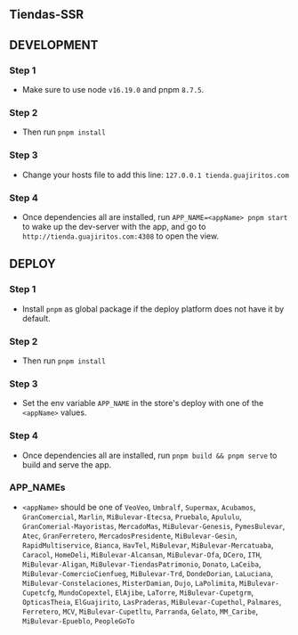 Tiendas-SSR
--------------------------------------

## DEVELOPMENT

### Step 1

- Make sure to use node `v16.19.0` and pnpm `8.7.5`.

### Step 2

- Then run `pnpm install`

### Step 3

- Change your hosts file to add this line: `127.0.0.1 tienda.guajiritos.com`

### Step 4

- Once dependencies all are installed, run `APP_NAME=<appName> pnpm start` to wake up the dev-server with the app, and go to `http://tienda.guajiritos.com:4308` to open the view.

## DEPLOY

### Step 1

- Install `pnpm` as global package if the deploy platform does not have it by default.

### Step 2

- Then run `pnpm install`

### Step 3

- Set the env variable `APP_NAME` in the store's deploy with one of the `<appName>` values.

### Step 4

- Once dependencies all are installed, run `pnpm build && pnpm serve` to build and serve the app.

### APP_NAMEs

- `<appName>` should be one of `VeoVeo`,
    `Umbralf`,
    `Supermax`,
    `Acubamos`,
    `GranComercial`,
    `Marlin`,
    `MiBulevar-Etecsa`,
    `Pruebalo`,
    `Apululu`,
    `GranComerial-Mayoristas`,
    `MercadoMas`,
    `MiBulevar-Genesis`,
    `PymesBulevar`,
    `Atec`,
    `GranFerretero`,
    `MercadosPresidente`,
    `MiBulevar-Gesin`,
    `RapidMultiservice`,
    `Bianca`,
    `HavTel`,
    `MiBulevar`,
    `MiBulevar-Mercatuaba`,
    `Caracol`,
    `HomeDeli`,
    `MiBulevar-Alcansan`,
    `MiBulevar-Ofa`,
    `DCero`,
    `ITH`,
    `MiBulevar-Aligan`,
    `MiBulevar-TiendasPatrimonio`,
    `Donato`,
    `LaCeiba`,
    `MiBulevar-ComercioCienfueg`,
    `MiBulevar-Trd`,
    `DondeDorian`,
    `LaLuciana`,
    `MiBulevar-Constelaciones`,
    `MisterDamian`,
    `Dujo`,
    `LaPolimita`,
    `MiBulevar-Cupetcfg`,
    `MundoCopextel`,
    `ElAjibe`,
    `LaTorre`,
    `MiBulevar-Cupetgrm`,
    `OpticasTheia`,
    `ElGuajirito`,
    `LasPraderas`,
    `MiBulevar-Cupethol`,
    `Palmares`,
    `Ferretero`,
    `MCV`,
    `MiBulevar-Cupetltu`,
    `Parranda`,
    `Gelato`,
    `MM_Caribe`,
    `MiBulevar-Epueblo`,
    `PeopleGoTo`